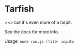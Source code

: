 # Tarfish
\>\<\> but it's even more of a tarpit.

See the docs for more info.

Usage: `node run.js [file] inputs`